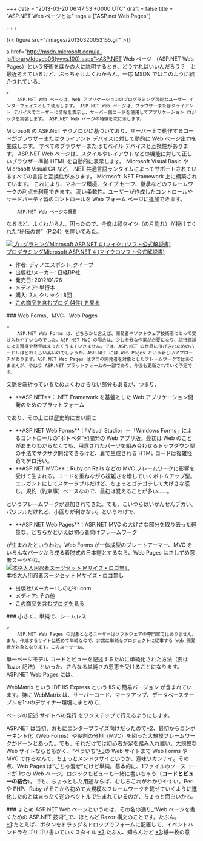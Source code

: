 
+++
date = "2013-03-20 06:47:53 +0000 UTC"
draft = false
title = "ASP.NET Web ページとは"
tags = ["ASP.net Web Pages"]

+++


{{< figure src="/images/20130320053155.gif"  >}}

a href="http://msdn.microsoft.com/ja-jp/library/fddycb06(v=vs.100).aspx">ASP.NET Web ページ</a> （ASP.NET Web Pages）という技術をほかの人に説明するとき、どうすればいいんだろう？　と最近考えているけど、ぶっちゃけよくわからん。一応 MSDN ではこのように紹介されている。

    >
        ASP.NET Web ページは、Web アプリケーションのプログラミング可能なユーザー インターフェイスとして使用します。 ASP.NET Web ページは、ブラウザーまたはクライアント デバイスでユーザーに情報を表示し、サーバー側コードを使用してアプリケーション ロジックを実装します。 ASP.NET Web ページの特徴を次に示します。


Microsoft の ASP.NET テクノロジに基づいており、サーバー上で動作するコードがブラウザーまたはクライアント デバイスに対して動的に Web ページ出力を生成します。
すべてのブラウザーまたはモバイル デバイスと互換性があります。 ASP.NET Web ページは、スタイルやレイアウトなどの機能に対して正しいブラウザー準拠 HTML を自動的に表示します。
Microsoft Visual Basic や Microsoft Visual C# など、.NET 共通言語ランタイムによってサポートされているすべての言語と互換性があります。
Microsoft .NET Framework 上に構築されています。 これにより、マネージ環境、タイプ セーフ、継承などのフレームワークの利点を利用できます。
高い柔軟性。ユーザーが作成したコントロールやサードパーティ製のコントロールを Web フォーム ページに追加できます。

        ASP.NET Web ページの概要
    
なるほど、よくわからん。困ったので、今度は緑タイツ（の片割れ）が授けてくれた“秘伝の書”（P.24）を開いてみた。<div class="hatena-asin-detail"><a href="http://www.amazon.co.jp/exec/obidos/ASIN/4822294544/bestylesnet-22/"><img src="http://ecx.images-amazon.com/images/I/51rOHjYuDwL._SL160_.jpg" class="hatena-asin-detail-image" alt="プログラミングMicrosoft ASP.NET 4 (マイクロソフト公式解説書)" title="プログラミングMicrosoft ASP.NET 4 (マイクロソフト公式解説書)"/></a><div class="hatena-asin-detail-info"><a href="http://www.amazon.co.jp/exec/obidos/ASIN/4822294544/bestylesnet-22/">プログラミングMicrosoft ASP.NET 4 (マイクロソフト公式解説書)</a><ul><li><span class="hatena-asin-detail-label">作者:</span> ディノエスポシト,クイープ</li><li><span class="hatena-asin-detail-label">出版社/メーカー:</span> 日経BP社</li><li><span class="hatena-asin-detail-label">発売日:</span> 2012/01/26</li><li><span class="hatena-asin-detail-label">メディア:</span> 単行本</li><li><span class="hatena-asin-detail-label">購入</span>: 2人 <span class="hatena-asin-detail-label">クリック</span>: 8回</li><li><a href="http://d.hatena.ne.jp/asin/4822294544/bestylesnet-22" target="_blank">この商品を含むブログ (4件) を見る</a></li></ul></div><div class="hatena-asin-detail-foot"></div></div>

<div class="section">
    ### Web Forms、MVC、Web Pages
    
    >
        ASP.NET Web Forms は、どちらかと言えば、開発者やソフトウェア技術者にとって受け入れやすいものでした。ASP.NET MVC の場合は、少し余分な作業が必要になり、試行錯誤による習得や発見はまったくうまくいきません。では、ASP.NET の世界に飛び込むためのハードルはどれくらい高いのでしょうか。ASP.NET には Web Pages という新しいアプローチがあります。ASP.NET Web Pages はプロの開発者を対象としたフレームワークではありませんが、やはり ASP.NET プラットフォームの一部であり、今後も更新されていく予定です。

    
文脈を端折っているためよくわからない部分もあるが、つまり、

<ul>
<li>**ASP.NET**：.NET Framework を基盤とした Web アプリケーション開発のためのプラットフォーム</li>
</ul>であり、その上には歴史的に古い順に

<ul>
<li>**ASP.NET Web Forms**：「Visual Studio」＋「Windows Forms」によるコントロールの“ポトペタ”<a href="#f1" name="fn1" title="たとえば、ボタンをドラッグ＆ドロップでフォームに配置して、イベントハンドラをゴリゴリ書いていくスタイル">*1</a>開発の Web アプリ版。最初は Web のことがあまりわからなくても、用意されたパーツを組み合わせるトップダウン型の手法でサクサク開発できるけど、裏で生成される HTML コードは複雑怪奇でゲロ汚い。</li>
<li>**ASP.NET MVC**：Ruby on Rails などの MVC フレームワークに影響を受けて生まれる。コードを重ねながら複雑さを増していくボトムアップ型。エレガントにしてスケーラブルだけど、ちょっとゴテゴテして大げさな感じ。規約（約束事）ベースなので、最初は覚えることが多い……。</li>
</ul>というフレームワークが追加されてきた。でも、こいつらはいかんせんデカい。パワフルだけれど、小回りが利かない。というわけで、

<ul>
<li>**ASP.NET Web Pages**：ASP.NET MVC の大げさな部分を取り去った軽量な、どちらかといえば初心者向けフレームワーク</li>
</ul>が生まれたというわけ。Web Forms が一体成型のプレートアーマー、MVC をいろんなパーツから成る着脱式の日本鎧とするなら、Web Pages はさしずめ忍者スーツやな。<div class="hatena-asin-detail"><a href="http://www.amazon.co.jp/exec/obidos/ASIN/B002DOJX5E/bestylesnet-22/"><img src="http://ecx.images-amazon.com/images/I/51a53BXfPUL._SL160_.jpg" class="hatena-asin-detail-image" alt="本格大人用忍者スーツセット Mサイズ・ロゴ無し" title="本格大人用忍者スーツセット Mサイズ・ロゴ無し"/></a><div class="hatena-asin-detail-info"><a href="http://www.amazon.co.jp/exec/obidos/ASIN/B002DOJX5E/bestylesnet-22/">本格大人用忍者スーツセット Mサイズ・ロゴ無し</a><ul><li><span class="hatena-asin-detail-label">出版社/メーカー:</span> しのびや.com</li><li><span class="hatena-asin-detail-label">メディア:</span> その他</li><li><a href="http://d.hatena.ne.jp/asin/B002DOJX5E/bestylesnet-22" target="_blank">この商品を含むブログを見る</a></li></ul></div><div class="hatena-asin-detail-foot"></div></div>

</div>
<div class="section">
    ### 小さく、単純で、シームレス
    
    >
        ASP.NET Web Pages の対象となるユーザーはソフトウェアの専門家ではありません。また、作成するサイトは極めて単純なので、非常に単純なプロジェクトに従事する Web 開発者が対象となります。このユーザーは、


単一ページモデル
コードとビューを記述するために単純化された方法（要は Razor 記法）
といった、さらなる単純さの恩恵を受けることになります。ASP.NET Web Pages には、


WebMatrix という IDE
IIS Express という IIS の簡易バージョン
が含まれています。特に WebMatrix は、サーバーコード、マークアップ、データベーステーブルを1つのデザイナー環境にまとめて、


ページの記述
サイトへの発行
をワンステップで行えるようにします。

    
ASP.NET は当初、おもにエンタープライズ向けだったので<a href="#f2" name="fn2" title="たぶん、知らんけど">*2</a>、最初からコンポーネント化（Web Forms）や役割の分担（MVC）を図った大規模フレームワークがドーンとあった。でも、それだけでは初心者が足を踏み入れ難い。大規模な Web サイトならともかく、“ペラいち”<a href="#f3" name="fn3" title="紙一枚の意">*3</a>の Web サイトまで Web Forms や MVC で作るなんて、ちょっとメンドクサイというか、意味ワカンナイ。その点、Web Pages は“ごちゃ混ぜ”だけど単純。基本的に、1ファイルのソースコードが 1つの Web ページ。ロジックもビューも一緒に書いちゃう（**コードとビューの結合**）。でも、ちょっとした用途ならば、むしろこれがわかりやすい。Perl や PHP、Ruby がそこから初めて大規模なフレームワークを載せていくように進化したのとはまったく逆のベクトルで生まれているのが、ちょっと面白いかも。 

</div>
<div class="section">
    ### まとめ
    ASP.NET Web ページというのは、その名の通り_“Web ページを書くための ASP.NET 技術”_で、ほとんど Razor 構文のことです。たぶん。

</div><div class="footnote">
<a href="#fn1" name="f1" class="footnote-number">*1</a><span class="footnote-delimiter">:</span><span class="footnote-text">たとえば、ボタンをドラッグ＆ドロップでフォームに配置して、イベントハンドラをゴリゴリ書いていくスタイル</span>
<a href="#fn2" name="f2" class="footnote-number">*2</a><span class="footnote-delimiter">:</span><span class="footnote-text">たぶん、知らんけど</span>
<a href="#fn3" name="f3" class="footnote-number">*3</a><span class="footnote-delimiter">:</span><span class="footnote-text">紙一枚の意</span>
</div>

